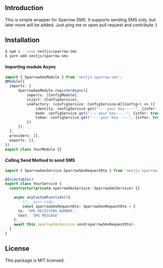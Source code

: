 ## Introduction
This is simple wrapper for Sparrow SMS. It supports sending SMS only, but later more will be added. Just ping me or open pull request and contribute :)
## Installation

```bash
$ npm i --save nestjs/sparrow-sms 
$ yarn add nestjs/sparrow-sms 
```

#### Importing module Async

```typescript
import { SparrowSmsModule } from 'nestjs-sparrow-sms';
@Module({
  imports: [
      SparrowSmsModule.registerAsync({
          imports: [ConfigModule],
          inject: [ConfigService],
          useFactory: (configService: ConfigService<AllConfig>) => ({
              identity: configService.get("----your key-----", {infer: true}),
              mode: configService.get("----your key-----", {infer: true}),
              token: configService.get("----your key-----", {infer: true}),
          })
      }),
  ],
  providers: [],
  exports: [],
})
export class YourModule {}
```
#### Calling Send Method to send SMS

```typescript
import { SparrowSmsService,SparrowSmsRequestDto } from 'nestjs-sparrow-sms';

@Injectable()
export class YourService {
  constructor(private sparrowSmsService: SparrowSmsService) {}
    
    async anyCustomFunction(){
        //...your code
        const sparrowSmsRequestDto: SparrowSmsRequestDto = {
      to: 'SMS RECEIVING NUMBER',
      text: 'SMS MESSAGE'
    };
    await this.sparrowSmsService.send(sparrowSmsRequestDto);
  }
}
```
## License

This package is MIT licensed.
